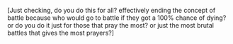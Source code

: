 [Just checking, do you do this for all? effectively ending the concept of battle because who would go to battle if they got a 100% chance of dying?  
or do you do it just for those that pray the most? or just the most brutal battles that gives the most prayers?]